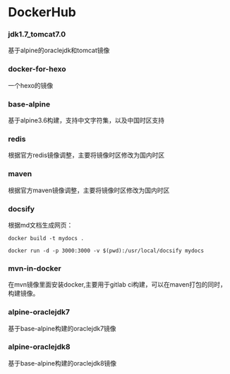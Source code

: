 # DockerHub
### jdk1.7_tomcat7.0

基于alpine的oraclejdk和tomcat镜像

### docker-for-hexo

一个hexo的镜像

### base-alpine
基于alpine3.6构建，支持中文字符集，以及中国时区支持


### redis
根据官方redis镜像调整，主要将镜像时区修改为国内时区

### maven
根据官方maven镜像调整，主要将镜像时区修改为国内时区

### docsify
根据md文档生成网页：

```
docker build -t mydocs .
```

```
docker run -d -p 3000:3000 -v $(pwd):/usr/local/docsify mydocs
```

### mvn-in-docker

在mvn镜像里面安装docker,主要用于gitlab ci构建，可以在maven打包的同时，构建镜像。

### alpine-oraclejdk7
基于base-alpine构建的oraclejdk7镜像
### alpine-oraclejdk8
基于base-alpine构建的oraclejdk8镜像